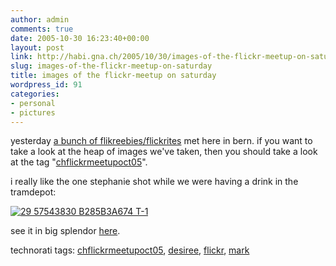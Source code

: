 ```yaml
---
author: admin
comments: true
date: 2005-10-30 16:23:40+00:00
layout: post
link: http://habi.gna.ch/2005/10/30/images-of-the-flickr-meetup-on-saturday/
slug: images-of-the-flickr-meetup-on-saturday
title: images of the flickr-meetup on saturday
wordpress_id: 91
categories:
- personal
- pictures
---
```



yesterday [a bunch of flikreebies/flickrites](http://climbtothestars.org/archives/2005/10/30/flickr-meetup-in-bern/) met here in bern. if you want to take a look at the heap of images we've taken, then you should take a look at the tag "[chflickrmeetupoct05](http://www.flickr.com/photos/tags/chflickrmeetupoct05/)".
  
i really like the one stephanie shot while we were having a drink in the tramdepot:



[![ 29 57543830 B285B3A674 T-1](http://habi.gna.ch/blog/images/_29_57543830_b285b3a674_t-1-tm.jpg)](http://habi.gna.ch/blog/images/_29_57543830_b285b3a674_t-1.jpg)



see it in big splendor [here](http://www.flickr.com/photos/bunny/57543830/).





technorati tags: [chflickrmeetupoct05](http://www.technorati.com/tag/chflickrmeetupoct05), [desiree](http://www.technorati.com/tag/desiree), [flickr](http://www.technorati.com/tag/flickr), [mark](http://www.technorati.com/tag/mark)
